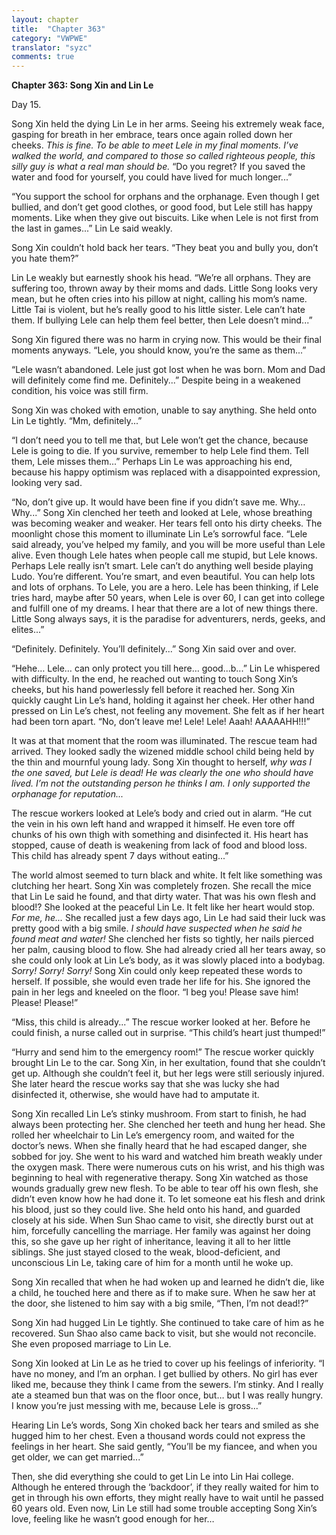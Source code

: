 ```yaml
---
layout: chapter
title:  "Chapter 363"
category: "VWPWE"
translator: "syzc"
comments: true
---
```


**Chapter 363: Song Xin and Lin Le**

Day 15.

Song Xin held the dying Lin Le in her arms. Seeing his extremely weak face, gasping for breath in her embrace, tears once again rolled down her cheeks. *This is fine. To be able to meet Lele in my final moments. I’ve walked the world, and compared to those so called righteous people, this silly guy is what a real man should be.* “Do you regret? If you saved the water and food for yourself, you could have lived for much longer...”

“You support the school for orphans and the orphanage. Even though I get bullied, and don’t get good clothes, or good food, but Lele still has happy moments. Like when they give out biscuits. Like when Lele is not first from the last in games...” Lin Le said weakly.

Song Xin couldn’t hold back her tears. “They beat you and bully you, don’t you hate them?”

Lin Le weakly but earnestly shook his head. “We’re all orphans. They are suffering too, thrown away by their moms and dads. Little Song looks very mean, but he often cries into his pillow at night, calling his mom’s name. Little Tai is violent, but he’s really good to his little sister. Lele can’t hate them. If bullying Lele can help them feel better, then Lele doesn’t mind...”

Song Xin figured there was no harm in crying now. This would be their final moments anyways. “Lele, you should know, you’re the same as them...”

“Lele wasn’t abandoned. Lele just got lost when he was born. Mom and Dad will definitely come find me. Definitely...” Despite being in a weakened condition, his voice was still firm.

Song Xin was choked with emotion, unable to say anything. She held onto Lin Le tightly. “Mm, definitely...”

“I don’t need you to tell me that, but Lele won’t get the chance, because Lele is going to die. If you survive, remember to help Lele find them. Tell them, Lele misses them...” Perhaps Lin Le was approaching his end, because his happy optimism was replaced with a disappointed expression, looking very sad.

“No, don’t give up. It would have been fine if you didn’t save me. Why… Why...” Song Xin clenched her teeth and looked at Lele, whose breathing was becoming weaker and weaker. Her tears fell onto his dirty cheeks. The moonlight chose this moment to illuminate Lin Le’s sorrowful face. “Lele said already, you’ve helped my family, and you will be more useful than Lele alive. Even though Lele hates when people call me stupid, but Lele knows. Perhaps Lele really isn’t smart. Lele can’t do anything well beside playing Ludo. You’re different. You’re smart, and even beautiful. You can help lots and lots of orphans. To Lele, you are a hero. Lele has been thinking, if Lele tries hard, maybe after 50 years, when Lele is over 60, I can get into college and fulfill one of my dreams. I hear that there are a lot of new things there. Little Song always says, it is the paradise for adventurers, nerds, geeks, and elites...”

“Definitely. Definitely. You’ll definitely...” Song Xin said over and over.

“Hehe… Lele… can only protect you till here… good...b...” Lin Le whispered with difficulty. In the end, he reached out wanting to touch Song Xin’s cheeks, but his hand powerlessly fell before it reached her. Song Xin quickly caught Lin Le’s hand, holding it against her cheek. Her other hand pressed on Lin Le’s chest, not feeling any movement. She felt as if her heart had been torn apart. “No, don’t leave me! Lele! Lele! Aaah! AAAAAHH!!!”

It was at that moment that the room was illuminated. The rescue team had arrived. They looked sadly the wizened middle school child being held by the thin and mournful young lady. Song Xin thought to herself, *why was I the one saved, but Lele is dead! He was clearly the one who should have lived. I’m not the outstanding person he thinks I am. I only supported the orphanage for reputation...*

The rescue workers looked at Lele’s body and cried out in alarm. “He cut the vein in his own left hand and wrapped it himself. He even tore off chunks of his own thigh with something and disinfected it. His heart has stopped, cause of death is weakening from lack of food and blood loss. This child has already spent 7 days without eating...”

The world almost seemed to turn black and white. It felt like something was clutching her heart. Song Xin was completely frozen. She recall the mice that Lin Le said he found, and that dirty water. That was his own flesh and blood!? She looked at the peaceful Lin Le. It felt like her heart would stop. *For me, he...* She recalled just a few days ago, Lin Le had said their luck was pretty good with a big smile. *I should have suspected when he said he found meat and water!* She clenched her fists so tightly, her nails pierced her palm, causing blood to flow. She had already cried all her tears away, so she could only look at Lin Le’s body, as it was slowly placed into a bodybag. *Sorry! Sorry! Sorry!* Song Xin could only keep repeated these words to herself. If possible, she would even trade her life for his. She ignored the pain in her legs and kneeled on the floor. “I beg you! Please save him! Please! Please!”

“Miss, this child is already...” The rescue worker looked at her. Before he could finish, a nurse called out in surprise. “This child’s heart just thumped!”

“Hurry and send him to the emergency room!” The rescue worker quickly brought Lin Le to the car. Song Xin, in her exultation, found that she couldn’t get up. Although she couldn’t feel it, but her legs were still seriously injured. She later heard the rescue works say that she was lucky she had disinfected it, otherwise, she would have had to amputate it.

Song Xin recalled Lin Le’s stinky mushroom. From start to finish, he had always been protecting her. She clenched her teeth and hung her head. She rolled her wheelchair to Lin Le’s emergency room, and waited for the doctor’s news. When she finally heard that he had escaped danger, she sobbed for joy. She went to his ward and watched him breath weakly under the oxygen mask. There were numerous cuts on his wrist, and his thigh was beginning to heal with regenerative therapy. Song Xin watched as those wounds gradually grew new flesh. To be able to tear off his own flesh, she didn’t even know how he had done it. To let someone eat his flesh and drink his blood, just so they could live. She held onto his hand, and guarded closely at his side. When Sun Shao came to visit, she directly burst out at him, forcefully cancelling the marriage. Her family was against her doing this, so she gave up her right of inheritance, leaving it all to her little siblings. She just stayed closed to the weak, blood-deficient, and unconscious Lin Le, taking care of him for a month until he woke up.

Song Xin recalled that when he had woken up and learned he didn’t die, like a child, he touched here and there as if to make sure. When he saw her at the door, she listened to him say with a big smile, “Then, I’m not dead!?”

Song Xin had hugged Lin Le tightly. She continued to take care of him as he recovered. Sun Shao also came back to visit, but she would not reconcile. She even proposed marriage to Lin Le.

Song Xin looked at Lin Le as he tried to cover up his feelings of inferiority. “I have no money, and I’m an orphan. I get bullied by others. No girl has ever liked me, because they think I came from the sewers. I’m stinky. And I really ate a steamed bun that was on the floor once, but… but I was really hungry. I know you’re just messing with me, because Lele is gross...”

Hearing Lin Le’s words, Song Xin choked back her tears and smiled as she hugged him to her chest. Even a thousand words could not express the feelings in her heart. She said gently, “You’ll be my fiancee, and when you get older, we can get married...”

Then, she did everything she could to get Lin Le into Lin Hai college. Although he entered through the ‘backdoor’, if they really waited for him to get in through his own efforts, they might really have to wait until he passed 60 years old. Even now, Lin Le still had some trouble accepting Song Xin’s love, feeling like he wasn’t good enough for her…
